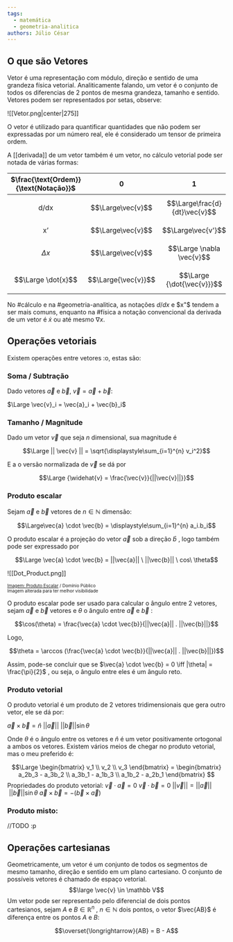 ```yaml
---
tags:
  - matemática
  - geometria-analitica
authors: Júlio César
---
```

## O que são Vetores

Vetor é uma representação com módulo, direção e sentido de uma grandeza física vetorial. Analiticamente falando, um vetor é o conjunto de todos os diferencias de 2 pontos de mesma grandeza, tamanho e sentido.
Vetores podem ser representados por setas, observe:

![[Vetor.png|center|275]]

O vetor é utilizado para quantificar quantidades que não podem ser expressadas por um número real, ele é considerado um tensor de primeira ordem.

A [[derivada]] de um vetor também é um vetor, no cálculo vetorial pode ser notada de várias formas:

| $\frac{\text{Ordem}}{\text{Notação}}$ |          0          |               1               |                 2                 |
| :-----------------------------------: | :-----------------: | :---------------------------: | :-------------------------------: |
|            $$\text{d/dx}$$            |  $$\Large\vec{v}$$  | $$\Large\frac{d}{dt}\vec{v}$$ | $$\Large\frac{d}{dt^2}\vec{v}^2$$ |
|             $$\text{x'}$$             |  $$\Large\vec{v}$$  |      $$\Large\vec{v'}$$       |        $$\Large\vec{v''}$$        |
|             $$\Delta x$$              |  $$\Large\vec{v}$$  |   $$\Large \nabla \vec{v}$$   | $$\Large \nabla \nabla \vec{v}$$  |
|          $$\Large \dot{x}$$           | $$\Large{\vec{v}}$$ |  $$\Large {\dot{\vec{v}}}$$   |    $$\Large {\ddot{\vec{v}}}$$    |

No #cálculo e na #geometria-analitica, as notações $d/dx$ e $x"$ tendem a ser mais comuns, enquanto na #física a notação convencional da derivada de um vetor é $\dot{x}$ ou até mesmo $\nabla x$.
## Operações vetoriais

Existem operações entre vetores :o, estas são:
### Soma / Subtração
Dado vetores $\vec{a}$ e $\vec{b}$, $\vec{v} = \vec{a} + \vec{b}$:

$\Large \vec{v}_i = \vec{a}_i + \vec{b}_i$
### Tamanho / Magnitude

Dado um vetor $\overrightarrow{v}$ que seja $n$ dimensional, sua magnitude é

$$\Large || \vec{v} || = \sqrt{\displaystyle\sum_{i=1}^{n} v_i^2}$$

E a o versão normalizada de $\overrightarrow{v}$ se dá por

$$\Large {\widehat{v} = \frac{\vec{v}}{||\vec{v}||}}$$

### Produto escalar
Sejam $\vec{a}$ e $\vec{b}$ vetores de $n \in \mathbb{N}$ dimensão:

$$\Large\vec{a} \cdot \vec{b} = \displaystyle\sum_{i=1}^{n} a_i.b_i$$

O produto escalar é a projeção do vetor $\vec{a}$ sob a direção $\hat{b}$ , logo também pode ser expressado por

$$\Large \vec{a} \cdot \vec{b} = ||\vec{a}|| \ ||\vec{b}|| \ cos\ \theta$$

![[Dot_Product.png]]
<p style="font-size: 10px"><a href="https://commons.wikimedia.org/wiki/File:Dot_Product.svg">Imagem: Produto Escalar</a> / Domínio Público<br>Imagem alterada para ter melhor visibilidade</p>

O produto escalar pode ser usado para calcular o ângulo entre 2 vetores, sejam $\vec{a}$ e $\vec{b}$ vetores e $\theta$ o ângulo entre $\vec{a}$ e $\vec{b}$ :

$$\cos(\theta) = \frac{\vec{a} \cdot \vec{b}}{||\vec{a}|| . ||\vec{b}||}$$

Logo,

$$\theta = \arccos (\frac{\vec{a} \cdot \vec{b}}{||\vec{a}|| . ||\vec{b}||})$$

Assim, pode-se concluir que se $\vec{a} \cdot \vec{b} = 0 \iff |\theta| = \frac{\pi}{2}$ , ou seja, o ângulo entre eles é um ângulo reto.
### Produto vetorial

O produto vetorial é um produto de 2 vetores tridimensionais que gera outro vetor, ele se dá por:

$\vec{a} \times \vec{b} =  \hat{n}\ ||\vec{a}||\ ||\vec{b}|| \sin\theta$

Onde $\theta$ é o ângulo entre os vetores e $\hat{n}$ é um vetor positivamente ortogonal a ambos os vetores. Existem vários meios de chegar no produto vetorial, mas o meu preferido é:

$$\Large
\begin{bmatrix}
v_1 \\ v_2 \\ v_3
\end{bmatrix} =
\begin{bmatrix}
a_2b_3 - a_3b_2 \\
a_3b_1 - a_1b_3 \\
a_1b_2 - a_2b_1
\end{bmatrix}
$$
Propriedades do produto vetorial:
$\vec{v} \cdot \vec{a} = 0$
$\vec{v} \cdot \vec{b} = 0$
$||\vec{v}|| = ||\vec{a}||\ ||\vec{b}|| \sin\theta$
$\vec{a} \times \vec{b} = - (\vec{b} \times \vec{a})$

### Produto misto:
//TODO :p

## Operações cartesianas

Geometricamente, um vetor é um conjunto de todos os segmentos de mesmo tamanho, direção e sentido em um plano cartesiano. O conjunto de possíveis vetores é chamado de espaço vetorial.
$$\large \vec{v} \in \mathbb V$$
Um vetor pode ser representado pelo diferencial de dois pontos cartesianos, sejam $A$ e $B \in \mathbb{R}^n$ , $n \in \mathbb{N}$ dois pontos, o vetor $\vec{AB}$ é diferença entre os pontos $A$ e $B$:

$$\overset{\longrightarrow}{AB} = B - A$$ 
